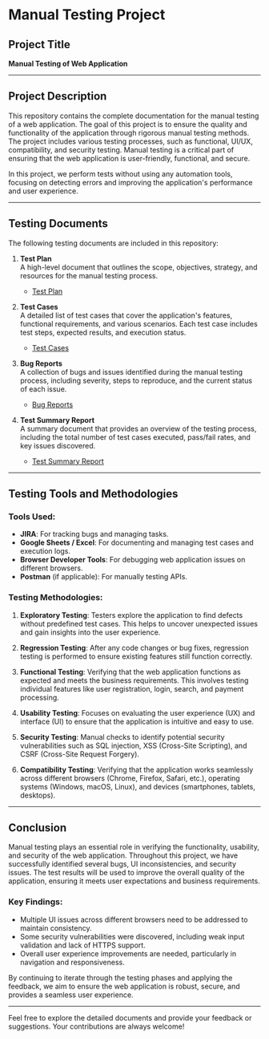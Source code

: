 # Manual Testing Project

## Project Title
**Manual Testing of Web Application**

---

## Project Description

This repository contains the complete documentation for the manual testing of a web application. The goal of this project is to ensure the quality and functionality of the application through rigorous manual testing methods. The project includes various testing processes, such as functional, UI/UX, compatibility, and security testing. Manual testing is a critical part of ensuring that the web application is user-friendly, functional, and secure.

In this project, we perform tests without using any automation tools, focusing on detecting errors and improving the application's performance and user experience.

---

## Testing Documents

The following testing documents are included in this repository:

1. **Test Plan**  
   A high-level document that outlines the scope, objectives, strategy, and resources for the manual testing process.  
   - [Test Plan](link-to-test-plan)

2. **Test Cases**  
   A detailed list of test cases that cover the application's features, functional requirements, and various scenarios. Each test case includes test steps, expected results, and execution status.  
   - [Test Cases](link-to-test-cases)

3. **Bug Reports**  
   A collection of bugs and issues identified during the manual testing process, including severity, steps to reproduce, and the current status of each issue.  
   - [Bug Reports](link-to-bug-reports)

4. **Test Summary Report**  
   A summary document that provides an overview of the testing process, including the total number of test cases executed, pass/fail rates, and key issues discovered.  
   - [Test Summary Report](link-to-test-summary)

---

## Testing Tools and Methodologies

### Tools Used:

- **JIRA**: For tracking bugs and managing tasks.
- **Google Sheets / Excel**: For documenting and managing test cases and execution logs.
- **Browser Developer Tools**: For debugging web application issues on different browsers.
- **Postman** (if applicable): For manually testing APIs.

### Testing Methodologies:

1. **Exploratory Testing**: Testers explore the application to find defects without predefined test cases. This helps to uncover unexpected issues and gain insights into the user experience.
   
2. **Regression Testing**: After any code changes or bug fixes, regression testing is performed to ensure existing features still function correctly.

3. **Functional Testing**: Verifying that the web application functions as expected and meets the business requirements. This involves testing individual features like user registration, login, search, and payment processing.

4. **Usability Testing**: Focuses on evaluating the user experience (UX) and interface (UI) to ensure that the application is intuitive and easy to use.

5. **Security Testing**: Manual checks to identify potential security vulnerabilities such as SQL injection, XSS (Cross-Site Scripting), and CSRF (Cross-Site Request Forgery).

6. **Compatibility Testing**: Verifying that the application works seamlessly across different browsers (Chrome, Firefox, Safari, etc.), operating systems (Windows, macOS, Linux), and devices (smartphones, tablets, desktops).

---

## Conclusion

Manual testing plays an essential role in verifying the functionality, usability, and security of the web application. Throughout this project, we have successfully identified several bugs, UI inconsistencies, and security issues. The test results will be used to improve the overall quality of the application, ensuring it meets user expectations and business requirements.

### Key Findings:

- Multiple UI issues across different browsers need to be addressed to maintain consistency.
- Some security vulnerabilities were discovered, including weak input validation and lack of HTTPS support.
- Overall user experience improvements are needed, particularly in navigation and responsiveness.

By continuing to iterate through the testing phases and applying the feedback, we aim to ensure the web application is robust, secure, and provides a seamless user experience.

---

Feel free to explore the detailed documents and provide your feedback or suggestions. Your contributions are always welcome!
